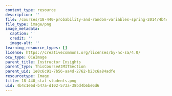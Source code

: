 ```yaml
---
content_type: resource
description: ''
file: /courses/18-440-probability-and-random-variables-spring-2014/4b4c1e6db47ad102573a38bd4b6be6d6_18-440_stat-students.png
file_type: image/png
image_metadata:
  caption: ''
  credit: ''
  image-alt: ''
learning_resource_types: []
license: https://creativecommons.org/licenses/by-nc-sa/4.0/
ocw_type: OCWImage
parent_title: Instructor Insights
parent_type: ThisCourseAtMITSection
parent_uid: 1e0c6c91-7b56-aa4d-2762-b23c6a84adfe
resourcetype: Image
title: 18-440_stat-students.png
uid: 4b4c1e6d-b47a-d102-573a-38bd4b6be6d6
---
```

